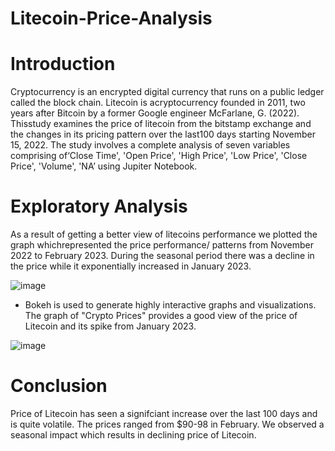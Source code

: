 # Litecoin-Price-Analysis

# Introduction 
Cryptocurrency is an encrypted digital currency that runs on a public ledger called the block chain. Litecoin is acryptocurrency founded in 2011, two years after Bitcoin by a former Google engineer McFarlane, G. (2022). Thisstudy examines the price of litecoin from the
bitstamp exchange and the changes in its pricing pattern over the last100 days starting November 15, 2022. The study involves a complete analysis of seven variables comprising of‘Close Time', 'Open Price', 'High Price', 'Low Price', 'Close Price', 'Volume', 'NA’ using Jupiter Notebook.

# Exploratory Analysis 

As a result of getting a better view of litecoins performance we plotted the graph whichrepresented the price performance/ patterns from November 2022 to February 2023. During the seasonal period there was a decline in the price while it exponentially increased in January 2023.

![image](https://github.com/Melaniam123/Litecoin-Price-Analysis/assets/97692152/aaeeb1ee-5871-457e-8b58-a982df0dcf30)


* Bokeh is used to generate highly interactive graphs and visualizations. The graph of "Crypto Prices" provides a good view of the price of Litecoin and its spike from January 2023.

![image](https://github.com/Melaniam123/Litecoin-Price-Analysis/assets/97692152/2b052a42-45a4-480a-a18f-cc4647ef2514)

# Conclusion 

Price of Litecoin has seen a signifciant increase over the last 100 days and is quite volatile. The prices ranged from $90-98 in February. We observed a seasonal impact which results in declining price of Litecoin.

